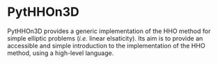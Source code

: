 # PytHHOn3D

PytHHOn3D provides a generic implementation of the HHO method for simple elliptic problems (*i.e.* linear elsaticity). Its aim is to provide an accessible and simple introduction to the implementation of the HHO method, using a high-level language.